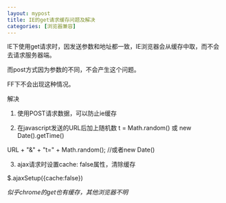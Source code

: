 ```yaml
---
layout: mypost
title: IE的get请求缓存问题及解决
categories: [浏览器兼容]
---
```


IE下使用get请求时，因发送参数和地址都一致，IE浏览器会从缓存中取，而不会去请求服务器端。

而post方式因为参数的不同，不会产生这个问题。

FF下不会出现这种情况。

解决

1. 使用POST请求数据，可以防止ie缓存

2. 在javascript发送的URL后加上随机数 t = Math.random() 或 new Date().getTime()

  URL + "&" + "t=" + Math.random(); //或者new Date()

3. ajax请求时设置cache: false属性，清除缓存

  $.ajaxSetup({cache:false})


*似乎chrome的get也有缓存，其他浏览器不明*
